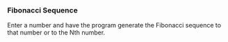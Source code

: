 ### Fibonacci Sequence

Enter a number and have the program generate the Fibonacci sequence to that number or to the Nth number.